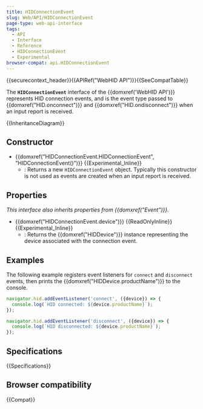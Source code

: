 ```yaml
---
title: HIDConnectionEvent
slug: Web/API/HIDConnectionEvent
page-type: web-api-interface
tags:
  - API
  - Interface
  - Reference
  - HIDConnectionEvent
  - Experimental
browser-compat: api.HIDConnectionEvent
---
```


{{securecontext_header}}{{APIRef("WebHID API")}}{{SeeCompatTable}}

The **`HIDConnectionEvent`** interface of the {{domxref('WebHID API')}} represents HID connection events, and is the event type passed to {{domxref("HID.onconnect")}} and {{domxref("HID.ondisconnect")}} when an input report is received.

{{InheritanceDiagram}}

## Constructor

- {{domxref("HIDConnectionEvent.HIDConnectionEvent", "HIDConnectionEvent()")}} {{Experimental_Inline}}
  - : Returns a new `HIDConnectionEvent` object. Typically this constructor is not used as events are created when an input report is received.

## Properties

_This interface also inherits properties from {{domxref("Event")}}._

- {{domxref("HIDConnectionEvent.device")}} {{ReadOnlyInline}} {{Experimental_Inline}}
  - : Returns the {{domxref("HIDDevice")}} instance representing the device associated with the connection event.

## Examples

The following example registers event listeners for `connect` and `disconnect` events, then prints the {{domxref("HIDDevice.productName")}} to the console.

```js
navigator.hid.addEventListener('connect', ({device}) => {
  console.log(`HID connected: ${device.productName}`);
});

navigator.hid.addEventListener('disconnect', ({device}) => {
  console.log(`HID disconnected: ${device.productName}`);
});
```

## Specifications

{{Specifications}}

## Browser compatibility

{{Compat}}
